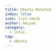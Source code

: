 ```yaml
---
title: Ubuntu Related
index: false
icon: list-check
author: Haiyue
category:
  - linux
tag:
  - ubuntu
---
```


